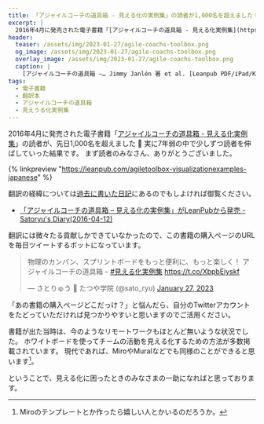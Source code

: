 ```yaml
---
title: 「アジャイルコーチの道具箱 - 見える化の実例集」の読者が1,000名を超えました！
excerpt: |
  2016年4月に発売された電子書籍「[アジャイルコーチの道具箱 - 見える化実例集](https://leanpub.com/agiletoolbox-visualizationexamples-japanese)」の読者が、先日1,000名を超えました :tada:
header:
  teaser: /assets/img/2023-01-27/agile-coachs-toolbox.png
  og_image: /assets/img/2023-01-27/agile-coachs-toolbox.png
  overlay_image: /assets/img/2023-01-27/agile-coachs-toolbox.png
  caption: |
    [アジャイルコーチの道具箱 –… Jimmy Janlén 著 et al. [Leanpub PDF/iPad/Kindle]](https://leanpub.com/agiletoolbox-visualizationexamples-japanese)
tags:
  - 電子書籍
  - 翻訳本
  - アジャイルコーチの道具箱
  - 見えうる化実例集
---
```


2016年4月に発売された電子書籍「[アジャイルコーチの道具箱 - 見える化実例集](https://leanpub.com/agiletoolbox-visualizationexamples-japanese)」の読者が、先日1,000名を超えました :tada:
実に7年弱の中で少しずつ読者を伸ばしていった結果です。
まず読者のみなさん、ありがとうございました。

{% linkpreview "https://leanpub.com/agiletoolbox-visualizationexamples-japanese" %}

翻訳の経緯については[過去に書いた日記](https://satoryu-diary.herokuapp.com/20160412.html#p02)にあるのでもしよければ御覧ください。

- [「アジャイルコーチの道具箱 – 見える化の実例集」がLeanPubから発売 - Satoryu's Diary(2016-04-12)](https://satoryu-diary.herokuapp.com/20160412.html#p02)

翻訳には微々たる貢献しかできていなかったので、この書籍の購入ページのURLを毎日ツイートするボットになっています。

<blockquote class="twitter-tweet"><p lang="ja" dir="ltr">物理のカンバン、スプリントボードをもっと便利に、もっと楽しく！ アジャイルコーチの道具箱 – <a href="https://twitter.com/hashtag/%E8%A6%8B%E3%81%88%E3%82%8B%E5%8C%96%E5%AE%9F%E4%BE%8B%E9%9B%86?src=hash&amp;ref_src=twsrc%5Etfw">#見える化実例集</a> <a href="https://t.co/XbpbEiyskf">https://t.co/XbpbEiyskf</a></p>&mdash; さとりゅう 🌸 たつや学院 (@sato_ryu) <a href="https://twitter.com/sato_ryu/status/1618821493051252737?ref_src=twsrc%5Etfw">January 27, 2023</a></blockquote> <script async src="https://platform.twitter.com/widgets.js" charset="utf-8"></script>

「あの書籍の購入ページどこだっけ？」と悩んだら、自分のTwitterアカウントをたどっていただければ見つかりやすいと思いますのでご活用ください。

書籍が出た当時は、今のようなリモートワークもほとんど無いような状況でした。
ホワイトボードを使ってチームの活動を見える化するための方法が多数掲載されています。
現代であれば、MiroやMuralなどでも同様のことができると思います[^1]。

ということで、見える化に困ったときのみなさまの一助になればと思っております。

[^1]: Miroのテンプレートとか作ったら嬉しい人とかいるのだろうか。

